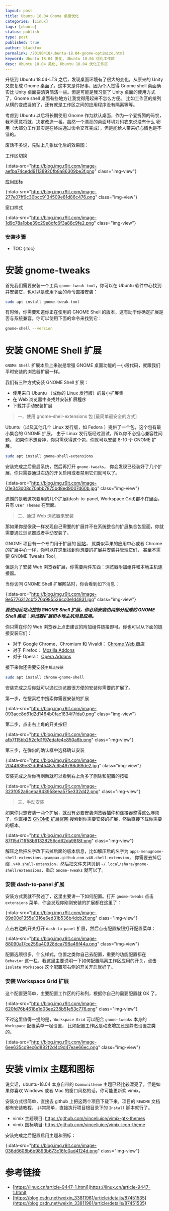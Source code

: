 ```yaml
---
layout: post
title: Ubuntu 18.04 Gnome 桌面优化
categories: [Linux]
tags: [ubuntu]
status: publish
type: post
published: true
author: blackfox
permalink: /20190418/ubuntu-18.04-gnome-optimize.html
keyword: Ubuntu 18.04 美化, Ubuntu 18.04 优化工作区
desc: Ubuntu 18.04 美化, Ubuntu 18.04 优化工作区
---
```


升级到 Ubuntu 18.04-LTS 之后，发现桌面环境有了很大的变化，从原来的 Unity 又恢复成 Gnome 桌面了。这本来是件好事，因为个人觉得 Gnome shell
桌面确实比 Unity 桌面要清爽简洁一些。但是可能是我习惯了 Unity 桌面的使用方式了，Gnome shell 桌面有些地方让我觉得用起来不怎么方便。
比如工作区的排列从横的变成竖的了，还有就是工作区之间的应用程序没有隔离等等。

考虑到 Ubuntu 以后将长期使用 Gnome 作为默认桌面，作为一个爱折腾的码农，我不愿意将就，决定改造一番。虽然一个漂亮的桌面环境对码农来说没有什么
卵用（大部分工作其实是在终端通过命令交互完成），但是能给人带来好心情也是不错的。

废话不多说，先贴上几张优化后的效果图：

工作区切换

![](/images/1px.png){:data-src="http://blog.img.r9it.com/image-aefba74cedd91138920fb8a86309be3f.png" class="img-view"}

应用图标

![](/images/1px.png){:data-src="http://blog.img.r9it.com/image-277e07ff9c30bcc9134509e81d86c476.png" class="img-view"}

窗口样式

![](/images/1px.png){:data-src="http://blog.img.r9it.com/image-1d9c78a1bbe39c29e8dfc6f3a88c9fe2.png" class="img-view"}

### 安装步骤
* TOC
{:toc}

# 安装 gnome-tweaks

首先我们需要安装一个工具 `gnome-tweak-tool`，你可以在 Ubuntu 软件中心找到并安装它，也可以是使用下面的命令直接安装：

```bash
sudo apt install gnome-tweak-tool
```

有时候，你需要知道你正在使用的 GNOME Shell 的版本，这有助于你确定扩展是否与系统兼容。你可以使用下面的命令来找到它：

```bash
gnome-shell --version
```

# 安装 GNOME Shell 扩展

`GNOME Shell` 扩展本质上来说是增强 GNOME 桌面功能的一小段代码，就跟我们平时安装的浏览器扩展一样。

我们有三种方式安装 GNOME Shell 扩展：

* 使用来自 Ubuntu （或你的 Linux 发行版）的最小扩展集
* 在 Web 浏览器中查找并安装扩展程序
* 下载并手动安装扩展

> 一、使用 gnome-shell-extensions 包 [最简单最安全的方式]

Ubuntu（以及其他几个 Linux 发行版，如 Fedora ）提供了一个包，这个包有最小集合的 GNOME 扩展。
由于 Linux 发行版经过测试，所以你不必担心兼容性问题。
如果你不想费神，你只需获得这个包，你就可以安装 8-10 个 GNOME 扩展。

```bash
sudo apt install gnome-shell-extensions
```

安装完成之后重启系统，然后再打开 `gnome-tweaks`， 你会发现已经装好了几个扩展，你只需要通过右边的开关启用或者禁用它们就可以了。

![](/images/1px.png){:data-src="http://blog.img.r9it.com/image-01e343d08c70abb7875bd8ed9007d60b.jpg" class="img-view"}

遗憾的是我这次要用的几个扩展(dash-to-panel, Workspace Grid)都不在里面，只有 `User Themes` 在里面。

> 二、通过 Web 浏览器来安装

那如果你是像我一样发现自己需要的扩展并不在系统整合的扩展集合包里面，你就需要通过浏览器或者手动安装了。

GNOME 项目有一个专门用于扩展的 [网站](https://extensions.gnome.org/)，
就类似苹果的应用中心或者 Chrome 的扩展中心一样，你可以在这里找到你想要的扩展并安装并管理它们，
甚至不需要 GNOME Tweaks Tool。

但是为了安装 Web 浏览器扩展，你需要两件东西：浏览器附加组件和本地主机连接器。

当你访问 GNOME Shell 扩展网站时，你会看到如下消息：

![](/images/1px.png){:data-src="http://blog.img.r9it.com/image-9e5776312cbf276a985536cc0e1d4831.jpg" class="img-view"}

***要使用此站点控制 GNOME Shell 扩展，你必须安装由两部分组成的 GNOME Shell 集成：浏览器扩展和本地主机消息应用。***

你只需在你的 Web 浏览器上点击建议的附加组件链接即可。你也可以从下面的链接安装它们：

* 对于 Google Chrome、Chromium 和 Vivaldi： [Chrome Web 商店](https://chrome.google.com/webstore/detail/gnome-shell-integration/gphhapmejobijbbhgpjhcjognlahblep)
* 对于 Firefox： [Mozilla Addons](https://addons.mozilla.org/en-US/firefox/addon/gnome-shell-integration/)
* 对于 Opera： [Opera Addons](https://addons.opera.com/en/extensions/details/gnome-shell-integration/)

接下来你还需要安装`主机连接器`

```bash
sudo apt install chrome-gnome-shell
```

安装完成之后你就可以通过浏览器很方便的安装你需要的扩展了。

第一步，在搜索栏中搜索你需要安装的扩展

![](/images/1px.png){:data-src="http://blog.img.r9it.com/image-093acc8d61d2d1464b0fac1834f7fda0.png" class="img-view"}

第二步，点击右上角的开关按钮

![](/images/1px.png){:data-src="http://blog.img.r9it.com/image-afb7f15bb252cfd1f97edafe4c850a6b.png" class="img-view"}

第三步，在弹出的确认框中选择确认安装

![](/images/1px.png){:data-src="http://blog.img.r9it.com/image-2044639e32dd945487c6549786d69de2.jpg" class="img-view"}

安装完成之后你再刷新就可以看到右上角多了删除和配置的按钮

![](/images/1px.png){:data-src="http://blog.img.r9it.com/image-323f052a6ceba943958eea575e332d42.png" class="img-view"}

> 三、手动安装

如果你只想安装一两个扩展，就没有必要安装浏览器插件和连接器整得这么麻烦了，你直接去 [GNOME 扩展官网](https://extensions.gnome.org/)
搜索到你需要安装的扩展，然后直接下载你需要的版本。

![](/images/1px.png){:data-src="http://blog.img.r9it.com/image-87f15d71ff58b91328256cd62da98f8f.png" class="img-view"}

解压之后把名字改下去掉后面的版本信息，比如解压后的名字为 `apps-menugnome-shell-extensions.gcampax.github.com.v40.shell-extension`，
你需要去掉后缀 `.v40.shell-extension`，然后把文件夹拷贝到 `~/.local/share/gnome-shell/extensions`，重启 `Gnome-Tweaks` 就可以了。

### 安装 dash-to-panel 扩展

安装方式我就不赘述了，这里主要讲一下如何配置。打开 `gnome-tweaks` 点击 `extensions` 菜单，你会发现你刚刚安装的扩展都在这里了：

![](/images/1px.png){:data-src="http://blog.img.r9it.com/image-89d00d1355e1316e6ed31b536b4dcb2f.png" class="img-view"}

点击右边的开关打开 `dash-to-panel` 扩展，然后点击配置按钮打开配置菜单：

![](/images/1px.png){:data-src="http://blog.img.r9it.com/image-88090a17ce259a40928dca796a46f44a.png" class="img-view"}

配置选项很多，什么样式，位置之类你自己去配置，重要的功能配置都在 `Behavior` 这一栏，我这里主要说明一下如何配置隔离工作区应用的开关，点击 `isolate Workspace` 这个配置项右侧的开关开启就好了。

### 安装 Workspace Grid 扩展

这个配置更简单，主要配置工作区的行和列，根据你自己的需要配置就 OK 了。

![](/images/1px.png){:data-src="http://blog.img.r9it.com/image-620fd76b4618e1d03ee235b51e53c776.png" class="img-view"}

不过这里值得一提的是，`Workspace Grid` 可以配合 `gnome-tweaks` 本身的 `Workspace` 配置菜单一起设置，
比如配置工作区是动态增加还是静态设置之类的。

![](/images/1px.png){:data-src="http://blog.img.r9it.com/image-6ee635cd9ec6d882f2d4c9d47eae66ec.png" class="img-view"}

# 安装 vimix 主题和图标

说实话，ubuntu-18.04 本身自带的 `Communitheme` 主题已经比较漂亮了，但是如果你喜欢 Windows 或者 Mac 的窗口风格的话，你可能更新欢 vimix。

安装方式很简单，直接去 github 上把这两个项目下载下来，项目的 `README` 文档都有安装教程，
非常简单，直接执行项目根目录下的 `Install` 脚本就行了。

* vimix 主题项目: https://github.com/vinceliuice/vimix-gtk-themes
* vimix 图标项目: https://github.com/vinceliuice/vimix-icon-theme

安装完成之后配置启用主题和图标：

![](/images/1px.png){:data-src="http://blog.img.r9it.com/image-036d6608b6b9893b673c16fc0ad4124d.png" class="img-view"}

# 参考链接
* [https://linux.cn/article-9447-1.html](https://linux.cn/article-9447-1.html)
* [https://blog.csdn.net/weixin_33811961/article/details/87451535](https://blog.csdn.net/weixin_33811961/article/details/87451535)
